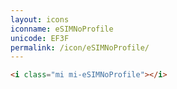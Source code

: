 ```yaml
---
layout: icons
iconname: eSIMNoProfile
unicode: EF3F
permalink: /icon/eSIMNoProfile/
---
```


``` html
<i class="mi mi-eSIMNoProfile"></i>
```
